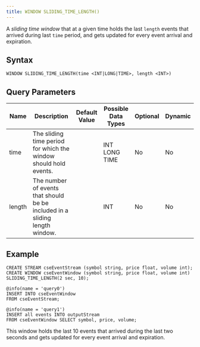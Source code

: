 ```yaml
---
title: WINDOW SLIDING_TIME_LENGTH()
---
```


A _sliding time window_ that at a given time holds the last `length` events that arrived during last `time` period, and gets updated for every event arrival and expiration.

## Syntax

    WINDOW SLIDING_TIME_LENGTH(time <INT|LONG|TIME>, length <INT>)

## Query Parameters

| Name          | Description      | Default Value | Possible Data Types | Optional | Dynamic |
|------------|-------------------------------------|---------------|---------------------|----------|---------|
| time   | The sliding time period for which the window should hold events.   |               | INT LONG TIME       | No       | No      |
| length | The number of events that should be be included in a sliding length window. |      | INT                 | No       | No      |

## Example

    CREATE STREAM cseEventStream (symbol string, price float, volume int);
    CREATE WINDOW cseEventWindow (symbol string, price float, volume int) SLIDING_TIME_LENGTH(2 sec, 10);

    @info(name = 'query0')
    INSERT INTO cseEventWindow
    FROM cseEventStream;

    @info(name = 'query1')
    INSERT all events INTO outputStream
    FROM cseEventWindow SELECT symbol, price, volume;

This window holds the last 10 events that arrived during the last two seconds and gets updated for every event arrival and expiration.
